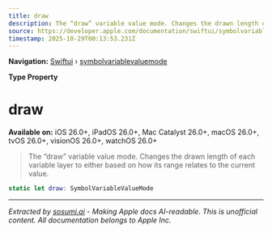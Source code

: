 ```yaml
---
title: draw
description: The “draw” variable value mode. Changes the drawn length of each variable layer to either based on how its range relates to the current value.
source: https://developer.apple.com/documentation/swiftui/symbolvariablevaluemode/draw
timestamp: 2025-10-29T00:13:53.231Z
---
```


**Navigation:** [Swiftui](/documentation/swiftui) › [symbolvariablevaluemode](/documentation/swiftui/symbolvariablevaluemode)

**Type Property**

# draw

**Available on:** iOS 26.0+, iPadOS 26.0+, Mac Catalyst 26.0+, macOS 26.0+, tvOS 26.0+, visionOS 26.0+, watchOS 26.0+

> The “draw” variable value mode. Changes the drawn length of each variable layer to either based on how its range relates to the current value.

```swift
static let draw: SymbolVariableValueMode
```

---

*Extracted by [sosumi.ai](https://sosumi.ai) - Making Apple docs AI-readable.*
*This is unofficial content. All documentation belongs to Apple Inc.*
